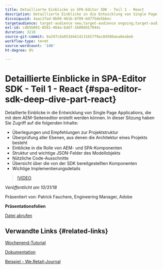 ```yaml
---
title: Detaillierte Einblicke in SPA-Editor SDK - Teil 1 - React
description: Detaillierte Einblicke in die Entwicklung von Single Page Applications, die mit dem AEM-Seiteneditor erstellt werden können.
discoiquuid: 4aac1fad-0b99-461b-8f09-6d775de5bbec
targetaudience: target-audience new;target-audience ongoing;target-audience upgrader
exl-id: cdb5b891-8501-464a-bdd7-1b89dd17944c
duration: 3218
source-git-commit: 9a297cda953d4414131657f9ac84580aea0eabeb
workflow-type: tm+mt
source-wordcount: '140'
ht-degree: 0%

---
```


# Detaillierte Einblicke in SPA-Editor SDK - Teil 1 - React {#spa-editor-sdk-deep-dive-part-react}

Detaillierte Einblicke in die Entwicklung von Single Page Applications, die mit dem AEM-Seiteneditor erstellt werden können. In dieser Sitzung haben Sie Zugriff auf die folgenden Inhalte:

* Überlegungen und Empfehlungen zur Projektstruktur
* Überprüfung aller Ebenen, aus denen die Architektur eines Projekts besteht
* Einblicke in die Rolle von AEM- und SPA-Komponenten
* Struktur und wichtige JSON-Felder des Modellobjekts
* Nützliche Code-Ausschnitte
* Übersicht über die von der SDK bereitgestellten Komponenten
* Wichtige Implementierungsdetails

>[!VIDEO](https://video.tv.adobe.com/v/25194/?quality=9)

*Veröffentlicht am 10/31/18*

Präsentiert von: Patrick Fauchere, Engineering Manager, Adobe

**Präsentationsfolien**

[Datei abrufen](assets/aem-gems-spa-editordeepdive-react-10312018.pdf)

## Verwandte Links {#related-links}

[Wochenend-Tutorial](https://experienceleague.adobe.com/docs/experience-manager-learn/getting-started-wknd-tutorial-develop/overview.html?lang=de)

[Dokumentation](https://helpx.adobe.com/de/experience-manager/6-4/sites/developing/using/spa-overview.html)

[Beispiel - We.Retail-Journal](https://github.com/adobe/aem-sample-we-retail-journal)

<!--
[Get back to the Overview](https://helpx.adobe.com/de/experience-manager/kt/eseminars/gems/aem-index.html)
-->
